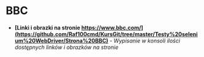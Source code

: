 # BBC
* **[Linki i obrazki na stronie https://www.bbc.com/](https://github.com/Raf100cmd/KursGit/tree/master/Testy%20selenium%20WebDriver/Strona%20BBC)** _- Wypisanie w konsoli ilości dostępnych linków i obrazków na stronie_
